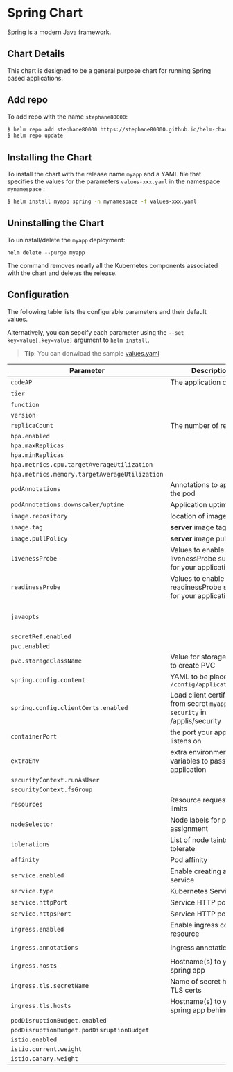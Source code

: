 # Spring Chart

[Spring](http://spring.io/) is a modern Java framework.

## Chart Details

This chart is designed to be a general purpose chart for running Spring based applications.

## Add repo

To add repo with the name `stephane80000`:

```bash
$ helm repo add stephane80000 https://stephane80000.github.io/helm-charts/
$ helm repo update
```

## Installing the Chart

To install the chart with the release name `myapp` and a YAML file that specifies the values for the parameters `values-xxx.yaml` in the namespace `mynamespace` :

```bash
$ helm install myapp spring -n mynamespace -f values-xxx.yaml
```

## Uninstalling the Chart

To uninstall/delete the `myapp` deployment:

```console
helm delete --purge myapp
```

The command removes nearly all the Kubernetes components associated with the
chart and deletes the release.

## Configuration

The following table lists the configurable parameters and their default values.

Alternatively, you can sepcify each parameter using the `--set key=value[,key=value]` argument to `helm install`.


> **Tip**: You can donwload the sample [values.yaml](values.yaml)

| Parameter | Description | Default |
|-----------|-------------|---------|
| `codeAP` | The application code | `` |
| `tier` |  | `` |
| `function` |  | `` |
| `version` |  | `current` |
| `replicaCount` | The number of replicas | `1` |
| `hpa.enabled` |  | `false` |
| `hpa.maxReplicas` |  | `3` |
| `hpa.minReplicas` |  | `1` |
| `hpa.metrics.cpu.targetAverageUtilization` |  | `70` |
| `hpa.metrics.memory.targetAverageUtilization` |  | `90` |
| `podAnnotations` | Annotations to apply to the pod | `{}` |
| `podAnnotations.downscaler/uptime` | Application uptime | `Mon-Fri 07:30-20:00 CET` |
| `image.repository`  | location of image to run | `de.icr.io` |
| `image.tag`         | **server** image tag | `0.0.1` |
| `image.pullPolicy`  | **server** image pull policy | `IfNotPresent` |
| `livenessProbe` | Values to enable livenessProbe suitable for your application | `{}` |
| `readinessProbe` | Values to enable readinessProbe suitable for your application | `{}` |
| `javaopts` |  | `-Dspring.profiles.active=cloud-dev -Dspring.config.additional-location=/applis/config/external-config.yml` |
| `secretRef.enabled` |  | `false` |
| `pvc.enabled` |  | `false` |
| `pvc.storageClassName` | Value for storageClass to create PVC | `ibmc-s3fs-standard-standard-regional` |
| `spring.config.content` | YAML to be placed in `/config/application.yml` | `nil` |
| `spring.config.clientCerts.enabled` | Load client certificate from secret `myapp-security` in /applis/security | `false` | 
| `containerPort` | the port your application listens on | `8080` |
| `extraEnv` | extra environment variables to pass to your application | `{}` |
| `securityContext.runAsUser` |  | `1000` |
| `securityContext.fsGroup` |  | `1000` |
| `resources` | Resource requests and limits | `{}` |
| `nodeSelector` | Node labels for pod assignment | `{}` |
| `tolerations` | List of node taints to tolerate | `[]` |
| `affinity` | Pod affinity | `{}` |
| `service.enabled` | Enable creating a service | `true` |
| `service.type` | Kubernetes Service type | `ClusterIP` |
| `service.httpPort`| Service HTTP port | `80` |
| `service.httpsPort`| Service HTTP port | `80` |
| `ingress.enabled` | Enable ingress controller resource | `false` |
| `ingress.annotations` | Ingress annotations | `ingress.bluemix.net/redirect-to-https: "True"` |
| `ingress.hosts` | Hostname(s) to your spring app | `[]` |
| `ingress.tls.secretName` | Name of secret holding TLS certs | `nil` |
| `ingress.tls.hosts` | Hostname(s) to your spring app behind TLS | `[]` |
| `podDisruptionBudget.enabled` |  | `false` |
| `podDisruptionBudget.podDisruptionBudget` |  | `1` |
| `istio.enabled` |  | `false` |
| `istio.current.weight` |  | `100` |
| `istio.canary.weight` |  | `0` |